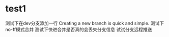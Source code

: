 # test1
测试下在dev分支添加一行
Creating a new branch is quick and simple.
测试下no-ff模式合并
测试下快进合并是否真的会丢失分支信息
试试分支远程推送